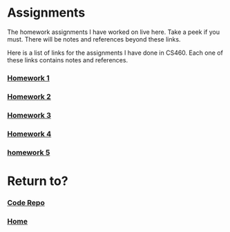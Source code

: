# Assignments
The homework assignments I have worked on live here. Take a peek if you must. There will be notes and references beyond these links.

Here is a list of links for the assignments I have done in CS460. Each one of these links contains notes and references.

### [Homework 1](port-cs460-hw1.md)

### [Homework 2](port-cs460-hw2.md)

### [Homework 3](port-cs460-hw3.md)

### [Homework 4](port-cs460-hw4.md)

### [homework 5](port-cs460-hw5.md)

# Return to?
### [Code Repo](https://github.com/joshua-martinez95/joshua-martinez95.github.io) 
### [Home](../index.md)